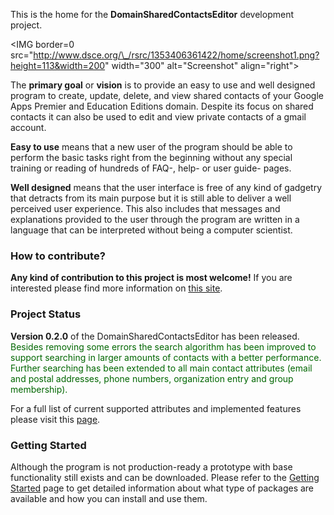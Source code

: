 This is the home for the **DomainSharedContactsEditor** development project.



&lt;IMG border=0 src="http://www.dsce.org/\_/rsrc/1353406361422/home/screenshot1.png?height=113&width=200" width="300" alt="Screenshot" align="right"&gt;



The **primary goal** or **vision** is to provide an easy to use and well designed program to create, update, delete, and view shared contacts of your Google Apps Premier and Education Editions domain.  Despite its focus on shared contacts it can also be used to edit and view private contacts of a gmail account.

**Easy to use** means that a new user of the program should be able to perform the basic tasks right from the beginning without any special training or reading of hundreds of FAQ-, help- or user guide- pages.

**Well designed** means that the user interface is free of any kind of gadgetry that detracts from its main purpose but it is still able to deliver a well perceived user experience. This also includes that messages and explanations provided to the user through the program are written in a language that can be interpreted without being a computer scientist.

### How to contribute? ###
**Any kind of contribution to this project is most welcome!** If you are interested please find more information on [this site](https://sites.google.com/site/dsceindex/how-to-support-the-project).

### Project Status ###
**Version 0.2.0** of the DomainSharedContactsEditor has been released. <font color='#006600'> Besides removing some errors the search algorithm has been improved to support searching in larger amounts of contacts with a better performance. Further searching has been extended to all main contact attributes (email and postal addresses, phone numbers, organization entry and group membership).**</font>**

For a full list of current supported attributes and implemented features please visit this [page](http://www.dsce.org/feature).

### Getting Started ###
Although the program is not production-ready a prototype with base functionality still exists and can be downloaded. Please refer to the [Getting Started](GettingStarted.md) page to get detailed information about what type of packages are available and how you can install and use them.

